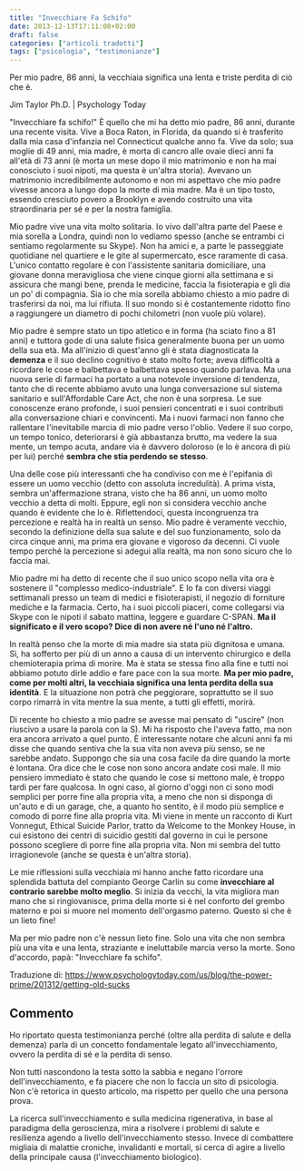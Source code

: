 ```yaml
---
title: "Invecchiare Fa Schifo"
date: 2013-12-13T17:11:08+02:00
draft: false
categories: ["articoli tradotti"]
tags: ["psicologia", "testimonianze"]
---
```


Per mio padre, 86 anni, la vecchiaia significa una lenta e triste perdita di ciò che è.

Jim Taylor Ph.D. | Psychology Today

"Invecchiare fa schifo!" È quello che mi ha detto mio padre, 86 anni, durante una recente visita. Vive a Boca Raton, in Florida, da quando si è trasferito dalla mia casa d'infanzia nel Connecticut qualche anno fa. Vive da solo; sua moglie di 49 anni, mia madre, è morta di cancro alle ovaie dieci anni fa all'età di 73 anni (è morta un mese dopo il mio matrimonio e non ha mai conosciuto i suoi nipoti, ma questa è un'altra storia). Avevano un matrimonio incredibilmente autonomo e non mi aspettavo che mio padre vivesse ancora a lungo dopo la morte di mia madre. Ma è un tipo tosto, essendo cresciuto povero a Brooklyn e avendo costruito una vita straordinaria per sé e per la nostra famiglia.

Mio padre vive una vita molto solitaria. Io vivo dall'altra parte del Paese e mia sorella a Londra, quindi non lo vediamo spesso (anche se entrambi ci sentiamo regolarmente su Skype). Non ha amici e, a parte le passeggiate quotidiane nel quartiere e le gite al supermercato, esce raramente di casa. L'unico contatto regolare è con l'assistente sanitaria domiciliare, una giovane donna meravigliosa che viene cinque giorni alla settimana e si assicura che mangi bene, prenda le medicine, faccia la fisioterapia e gli dia un po' di compagnia. Sia io che mia sorella abbiamo chiesto a mio padre di trasferirsi da noi, ma lui rifiuta. Il suo mondo si è costantemente ridotto fino a raggiungere un diametro di pochi chilometri (non vuole più volare).

Mio padre è sempre stato un tipo atletico e in forma (ha sciato fino a 81 anni) e tuttora gode di una salute fisica generalmente buona per un uomo della sua età. Ma all'inizio di quest'anno gli è stata diagnosticata la **demenza** e il suo declino cognitivo è stato molto forte; aveva difficoltà a ricordare le cose e balbettava e balbettava spesso quando parlava. Ma una nuova serie di farmaci ha portato a una notevole inversione di tendenza, tanto che di recente abbiamo avuto una lunga conversazione sul sistema sanitario e sull'Affordable Care Act, che non è una sorpresa. Le sue conoscenze erano profonde, i suoi pensieri concentrati e i suoi contributi alla conversazione chiari e convincenti. Ma i nuovi farmaci non fanno che rallentare l'inevitabile marcia di mio padre verso l'oblio. Vedere il suo corpo, un tempo tonico, deteriorarsi è già abbastanza brutto, ma vedere la sua mente, un tempo acuta, andare via è davvero doloroso (e lo è ancora di più per lui) perché **sembra che stia perdendo se stesso**.

Una delle cose più interessanti che ha condiviso con me è l'epifania di essere un uomo vecchio (detto con assoluta incredulità). A prima vista, sembra un'affermazione strana, visto che ha 86 anni, un uomo molto vecchio a detta di molti. Eppure, egli non si considera vecchio anche quando è evidente che lo è. Riflettendoci, questa incongruenza tra percezione e realtà ha in realtà un senso. Mio padre è veramente vecchio, secondo la definizione della sua salute e del suo funzionamento, solo da circa cinque anni, ma prima era giovane e vigoroso da decenni. Ci vuole tempo perché la percezione si adegui alla realtà, ma non sono sicuro che lo faccia mai.

Mio padre mi ha detto di recente che il suo unico scopo nella vita ora è sostenere il "complesso medico-industriale". E lo fa con diversi viaggi settimanali presso un team di medici e fisioterapisti, il negozio di forniture mediche e la farmacia. Certo, ha i suoi piccoli piaceri, come collegarsi via Skype con le nipoti il sabato mattina, leggere e guardare C-SPAN. **Ma il significato e il vero scopo? Dice di non avere né l'uno né l'altro.**

In realtà penso che la morte di mia madre sia stata più dignitosa e umana. Sì, ha sofferto per più di un anno a causa di un intervento chirurgico e della chemioterapia prima di morire. Ma è stata se stessa fino alla fine e tutti noi abbiamo potuto dirle addio e fare pace con la sua morte. **Ma per mio padre, come per molti altri, la vecchiaia significa una lenta perdita della sua identità**. E la situazione non potrà che peggiorare, soprattutto se il suo corpo rimarrà in vita mentre la sua mente, a tutti gli effetti, morirà.

Di recente ho chiesto a mio padre se avesse mai pensato di "uscire" (non riuscivo a usare la parola con la S). Mi ha risposto che l'aveva fatto, ma non era ancora arrivato a quel punto. È interessante notare che alcuni anni fa mi disse che quando sentiva che la sua vita non aveva più senso, se ne sarebbe andato. Suppongo che sia una cosa facile da dire quando la morte è lontana. Ora dice che le cose non sono ancora andate così male. Il mio pensiero immediato è stato che quando le cose si mettono male, è troppo tardi per fare qualcosa. In ogni caso, al giorno d'oggi non ci sono modi semplici per porre fine alla propria vita, a meno che non si disponga di un'auto e di un garage, che, a quanto ho sentito, è il modo più semplice e comodo di porre fine alla propria vita. Mi viene in mente un racconto di Kurt Vonnegut, Ethical Suicide Parlor, tratto da Welcome to the Monkey House, in cui esistono dei centri di suicidio gestiti dal governo in cui le persone possono scegliere di porre fine alla propria vita. Non mi sembra del tutto irragionevole (anche se questa è un'altra storia).

Le mie riflessioni sulla vecchiaia mi hanno anche fatto ricordare una splendida battuta del compianto George Carlin su come **invecchiare al contrario sarebbe molto meglio**. Si inizia da vecchi, la vita migliora man mano che si ringiovanisce, prima della morte si è nel conforto del grembo materno e poi si muore nel momento dell'orgasmo paterno. Questo sì che è un lieto fine!

Ma per mio padre non c'è nessun lieto fine. Solo una vita che non sembra più una vita e una lenta, straziante e ineluttabile marcia verso la morte. Sono d'accordo, papà: "Invecchiare fa schifo".

Traduzione di: https://www.psychologytoday.com/us/blog/the-power-prime/201312/getting-old-sucks

## Commento

Ho riportato questa testimonianza perché (oltre alla perdita di salute e della demenza) parla di un concetto fondamentale legato all'invecchiamento, ovvero la perdita di sé e la perdita di senso.

Non tutti nascondono la testa sotto la sabbia e negano l'orrore dell'invecchiamento, e fa piacere che non lo faccia un sito di psicologia. Non c'è retorica in questo articolo, ma rispetto per quello che una persona prova.

La ricerca sull'invecchiamento e sulla medicina rigenerativa, in base al paradigma della geroscienza, mira a risolvere i problemi di salute e resilienza agendo a livello dell'invecchiamento stesso. Invece di combattere migliaia di malattie croniche, invalidanti e mortali, si cerca di agire a livello della principale causa (l'invecchiamento biologico).
